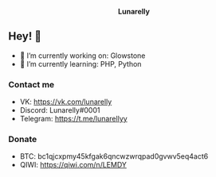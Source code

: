 <p align="center">
	<b>Lunarelly</b>
</p>

## Hey! 👋

- 🔭 I’m currently working on: Glowstone
- 🌱 I’m currently learning: PHP, Python

### Contact me
- VK: https://vk.com/lunarelly
- Discord: Lunarelly#0001
- Telegram: https://t.me/lunarellyy

### Donate
- BTC: bc1qjcxpmy45kfgak6qncwzwrqpad0gvwv5eq4act6
- QIWI: https://qiwi.com/n/LEMDY
